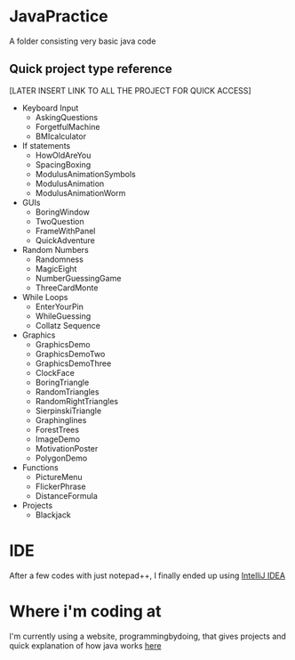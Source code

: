 # JavaPractice

A folder consisting very basic java code

##  Quick project type reference
[LATER INSERT LINK TO ALL THE PROJECT FOR QUICK ACCESS]
* Keyboard Input
  * AskingQuestions
  * ForgetfulMachine
  * BMIcalculator
* If statements
  * HowOldAreYou
  * SpacingBoxing
  * ModulusAnimationSymbols
  * ModulusAnimation
  * ModulusAnimationWorm
* GUIs
  * BoringWindow
  * TwoQuestion
  * FrameWithPanel
  * QuickAdventure
* Random Numbers
  * Randomness
  * MagicEight
  * NumberGuessingGame
  * ThreeCardMonte
* While Loops
  * EnterYourPin
  * WhileGuessing
  * Collatz Sequence
* Graphics
  * GraphicsDemo
  * GraphicsDemoTwo
  * GraphicsDemoThree
  * ClockFace
  * BoringTriangle
  * RandomTriangles
  * RandomRightTriangles
  * SierpinskiTriangle
  * Graphinglines
  * ForestTrees
  * ImageDemo
  * MotivationPoster
  * PolygonDemo
* Functions
  * PictureMenu
  * FlickerPhrase
  * DistanceFormula
* Projects
  * Blackjack

# IDE
After a few codes with just notepad++, I finally ended up using [IntelliJ IDEA](https://www.jetbrains.com/idea/download/#section=windows)

# Where i'm coding at
I'm currently using a website, programmingbydoing, that gives projects and quick explanation of how java works [here](https://programmingbydoing.com/)
